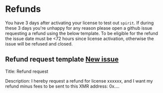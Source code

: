 # Refunds

You have 3 days after activating your license to test out `spirit`.
If during these 3 days you're unhappy for any reason please open a github issue requesting a refund using the below template.
To be eligible for the refund the issue date must be <72 hours since license activation, otherwise the issue will be refused and closed.

## Refund request template [New issue](https://github.com/theaog/spirit/issues/new)

Title: 
Refund request

Description: 
I hereby request a refund for license xxxxxx, and I want my refund minus fees to be sent to this XMR address: 0x....